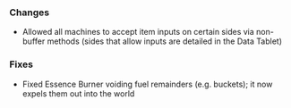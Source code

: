 ### Changes
- Allowed all machines to accept item inputs on certain sides via non-buffer methods (sides that allow inputs are detailed in the Data Tablet)

### Fixes
- Fixed Essence Burner voiding fuel remainders (e.g. buckets); it now expels them out into the world